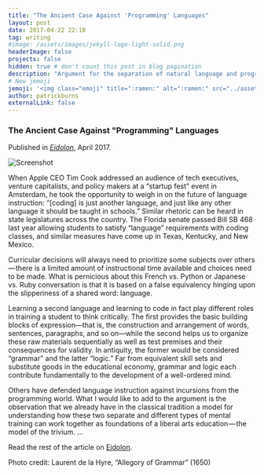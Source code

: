 ```yaml
---
title: "The Ancient Case Against 'Programming' Languages"
layout: post
date: 2017-04-22 22:10
tag: writing
#image: /assets/images/jekyll-logo-light-solid.png
headerImage: false
projects: false
hidden: true # don't count this post in blog pagination
description: "Argument for the separation of natural language and programming language instruction in educational policy."
# New jemoji
jemoji: '<img class="emoji" title=":ramen:" alt=":ramen:" src="../assets/images/paper-icon.png" height="20" width="20" align="absmiddle">'
author: patrickburns
externalLink: false
---
```



### The Ancient Case Against "Programming" Languages
Published in *[Eidolon](https://eidolon.pub/)*, April 2017.

![Screenshot](https://cdn-images-1.medium.com/max/2000/1*uQd1Ut-lhiIXTSn7J7Lgig.png)

When Apple CEO Tim Cook addressed an audience of tech executives, venture capitalists, and policy makers at a “startup fest” event in Amsterdam, he took the opportunity to weigh in on the future of language instruction: “[coding] is just another language, and just like any other language it should be taught in schools.” Similar rhetoric can be heard in state legislatures across the country. The Florida senate passed Bill SB 468 last year allowing students to satisfy “language” requirements with coding classes, and similar measures have come up in Texas, Kentucky, and New Mexico.

Curricular decisions will always need to prioritize some subjects over others — there is a limited amount of instructional time available and choices need to be made. What is pernicious about this French vs. Python or Japanese vs. Ruby conversation is that it is based on a false equivalency hinging upon the slipperiness of a shared word: language.

Learning a second language and learning to code in fact play different roles in training a student to think critically. The first provides the basic building blocks of expression—that is, the construction and arrangement of words, sentences, paragraphs, and so on—while the second helps us to organize these raw materials sequentially as well as test premises and their consequences for validity. In antiquity, the former would be considered “grammar” and the latter “logic.” Far from equivalent skill sets and substitute goods in the educational economy, grammar and logic each contribute fundamentally to the development of a well-ordered mind.

Others have defended language instruction against incursions from the programming world. What I would like to add to the argument is the observation that we already have in the classical tradition a model for understanding how these two separate and different types of mental training can work together as foundations of a liberal arts education — the model of the trivium. ... 

Read the rest of the article on [Eidolon](https://eidolon.pub/the-ancient-case-against-programming-languages-b8d253ea6e64).

Photo credit: Laurent de la Hyre, “Allegory of Grammar” (1650)
